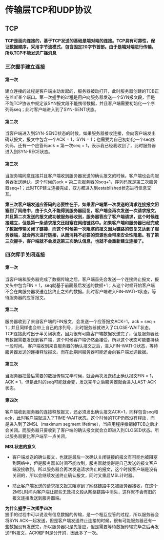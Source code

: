 # 传输层TCP和UDP协议

## TCP
**TCP是面向连接的，基于TCP发送的基础是端对端的连接。TCP具有可靠性，保证数据顺序，采用字节流模式，包含固定20字节首部。由于是端对端进行传输，所以TCP不能发送广播消息**

### 三次握手建立连接

#### 第一次
建立连接的过程是客户端主动发起的，服务器被动打开，此时服务器创建的TCB正在监听某个端口。第一次握手的过程是用户向服务器发送一个SYN报文段，但是不能TCP协议中规定该SYN报文段不能携带数据，并且客户端需要初始化一个序列码seq；此时客户端进入到了SYN-SENT状态。

#### 第二次
当客户端进入到SYN-SEND状态的时候，如果服务器接收连接，会向客户端发出确认报文，报文中包含一个ACK = 1，SYN = 1；也需要为自己初始化一个seq序列码，还有一个应答码ack = 第一次seq + 1，表示我已经我收到了，此时服务器进入到SYN-RECE状态。

#### 第三次
当服务端同意连接并且客户端收到服务器发送的确认报文的时候，客户端也会向服务器发送确认，这个时候的ack = 第二次服务器的seq+1，序列码就是第二次服务器seq+1；此时TCP建立连接完成，双方都进入到established状态进行信息交互。

**第三次客户端发送应答码的必要性在于，如果客户端第一次发送的请求连接报文阻塞到了网络中，由于久久不能得到服务器回复，客户端会再次发送一次请求报文，并且第二次发送的报文成功被服务器收到，服务器答应了客户端请求，这个时候连接建立，但是第一条请求报文还阻塞在网络链路中。如果客户端和服务器已经完成了数据传输关闭了链接，而这个时候第一次阻塞的报文因为链路的恢复又达到了服务器端，就会再次进行链接，从而消耗不必要的资源也会带来安全性隐患。有了第三次握手，客户端就不会发送第三次确认信息，也就不会重新建立连接了。**

### 四次挥手关闭连接

#### 第一次
当客户端和服务器完成了数据传输之后，客户端首先会发送一个连接终止报文，报文头中包含FIN = 1，seq就基于前面最后发送的数据+1；从这个时候开始客户端不会在向服务器发送连接终止之外的数据。此时客户端进入FIN-WATI-1状态。等待服务器的应答报文。

#### 第二次
服务器收到了来自客户端的FIN报文，会发送一个应答报文ACK=1，ack = seq + 1；并且同样也会带上自己的序列号，此时服务器就进入了CLOSE-WAIT状态。TCP连接此时出于半关闭状态，因为很有可能客户端数据发送完了，但是服务器还有数据需要发送到客户端，这个时候客户端仍然会接受，所以这个状态可能要持续一段时间。
客户端收到来自服务器的确认报文之后，进入FIN-WATI-2状态，等待服务器发送的连接释放报文。而在此期间服务器可能还会向客户端发送数据。

#### 第三次
当服务器把最后需要的数据传输完毕时候，就会再次发送终止确认报文FIN = 1，ACK = 1，但是此时的seq可能就会变，发送完毕之后服务器就会进入LAST-ACK状态。

#### 第四次
客户端收到服务器的连接释放报文，还必须发出确认报文ACK=1，同样包含seq和ack，此时客户端就进入了TIME-WAIT状态。这个时候的TCP仍然没有释放，而是进入到了2MSL（maximum segment lifetime），当应用程序撤销掉TCB之后才会关闭。而服务器只要收到了客户端的确认报文就会立即进入到CLOSED状态。所以服务器要比客户端早一点关闭。

**MSL状态的意义**
- 客户端发送的确认报文，也就是最后一次确认关闭链接的报文有可能也被阻塞到网络中，但是服务器长时间不能收到，服务器就觉得是自己发送的报文客户端没接收到，所以服务器会再次发送请求终止的报文，这个时候客户端是没有关闭的，所以会继续发送终止确认报文，同时又重启MSL计时器。    

-  防止客户端发送的请求报文报文阻塞到了网络链路中又被服务器接收，在这个2MSL时间内客户端让那些无效报文段从网络链路中消失，这样就不会有旧的报文连接发送到服务器端。

**为什么握手三次挥手四次**  
握手的过程中可以说没有信息数据的传输，是一个相互应答的过程，所以服务器会将SYN ACK一起发送，但是客户端发送终止连接的时候，很有可能服务器还有一些数据没有发送完，所以服务器只是先答应，但是需要等待数据传输完毕之后再发送FIN报文，ACK和FIN是分开的，因此多了一次。
